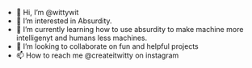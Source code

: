 - 👋 Hi, I’m @wittywit
- 👀 I’m interested in Absurdity.
- 🌱 I’m currently learning how to use absurdity to make machine more intelligenyt and humans less machines.
- 💞️ I’m looking to collaborate on fun and helpful projects
- 📫 How to reach me @createitwitty on instagram

<!---
wittywit/wittywit is a ✨ special ✨ repository because its `README.md` (this file) appears on your GitHub profile.
You can click the Preview link to take a look at your changes.
--->
